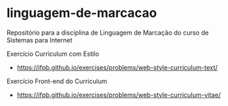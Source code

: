 # linguagem-de-marcacao
Repositório para a disciplina de Linguagem de Marcação do curso de Sistemas para Internet

Exercício Curriculum com Estilo
- https://ifpb.github.io/exercises/problems/web-style-curriculum-text/

Exercício Front-end do Curriculum
- https://ifpb.github.io/exercises/problems/web-style-curriculum-vitae/
